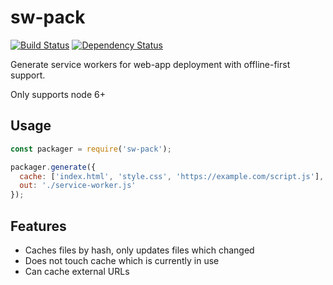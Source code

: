 sw-pack
=======
[![Build Status](https://travis-ci.org/fiws/sw-pack.png?branch=master)](https://travis-ci.org/fiws/sw-pack) [![Dependency Status](https://david-dm.org/fiws/sw-pack.svg)](https://david-dm.org/fiws/sw-pack)

Generate service workers for web-app deployment with offline-first support.

Only supports node 6+

## Usage

```javascript
const packager = require('sw-pack');

packager.generate({
  cache: ['index.html', 'style.css', 'https://example.com/script.js'],
  out: './service-worker.js'
});
```

## Features

* Caches files by hash, only updates files which changed
* Does not touch cache which is currently in use
* Can cache external URLs
